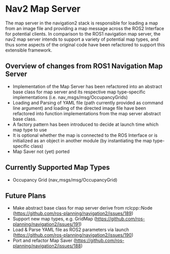 # Nav2 Map Server

The map server in the navigation2 stack is responsible for loading a map from an image file and providing a map message across 
the ROS2 Interface for potential clients. In comparison to the ROS1 navigation map server, the nav2 map server intends to support
a variety of potential map types, and thus some aspects of the original code have been refactored to support this extensible 
framework.

## Overview of changes from ROS1 Navigation Map Server
- Implementation of the Map Server has been refactored into an abstract base class for map server and its respective map type-specific 
implementations (i.e. nav_msgs/msg/OccupancyGrids)
- Loading and Parsing of YAML file (path currently provided as command line argument) and loading of the directed image file have
been refactored into function implementations from the map server abstract base class. 
- A factory pattern has been introduced to decide at launch time which map type to use
- It is optional whether the map is connected to the ROS Interface or is initialized as an object in another module (by
instantiating the map type-specific class)
- Map Saver not (yet) ported

## Currently Supported Map Types
- Occupancy Grid (nav_msgs/msg/OccupancyGrid)

## Future Plans
- Make abstract base class for map server derive from rclcpp::Node (https://github.com/ros-planning/navigation2/issues/189)
- Support new map types, e.g. GridMap (https://github.com/ros-planning/navigation2/issues/191)
- Load & Parse YAML file as ROS2 parameters via launch (https://github.com/ros-planning/navigation2/issues/190)
- Port and refactor Map Saver (https://github.com/ros-planning/navigation2/issues/188)
